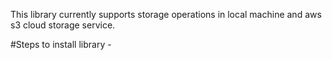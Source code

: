This library currently supports storage operations in local machine and aws s3 cloud storage service.

#Steps to install library
    -
